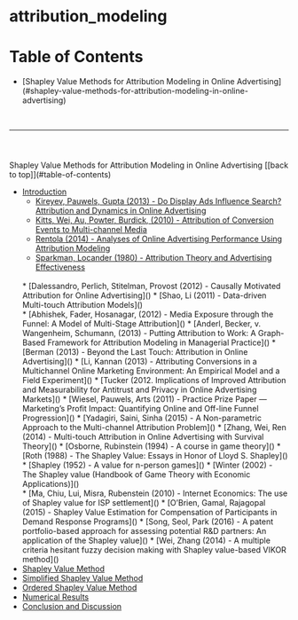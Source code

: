 # attribution_modeling

# <a id="table-of-contents">Table of Contents

* [Shapley Value Methods for Attribution Modeling in Online Advertising]
  (#shapley-value-methods-for-attribution-modeling-in-online-advertising)
  
  
<br>
<hr>
<br>


### 
<a id="#shapley-value-methods-for-attribution-modeling-in-online-advertising">
  Shapley Value Methods for Attribution Modeling in Online Advertising
</a>
[[back to top]](#table-of-contents)

* [Introduction]()
  * [Kireyev, Pauwels, Gupta (2013) - Do Display Ads Influence Search? Attribution and Dynamics in Online Advertising]()
  * [Kitts, Wei, Au, Powter, Burdick, (2010) - Attribution of Conversion Events to Multi-channel Media]()
  * [Rentola (2014) - Analyses of Online Advertising Performance Using Attribution Modeling]()
  * [Sparkman, Locander (1980) - Attribution Theory and Advertising Effectiveness]()  
  <br>
  * [Dalessandro, Perlich, Stitelman, Provost (2012) - Causally Motivated Attribution for Online Advertising]()
  * [Shao, Li (2011) - Data-driven Multi-touch Attribution Models]()
  <br>
  * [Abhishek, Fader, Hosanagar, (2012) - Media Exposure through the Funnel: A Model of Multi-Stage Attribution]()
  * [Anderl, Becker, v. Wangenheim, Schumann, (2013) - Putting Attribution to Work: A Graph-Based Framework for Attribution Modeling in Managerial Practice]()
  * [Berman (2013) - Beyond the Last Touch: Attribution in Online Advertising]()
  * [Li, Kannan (2013) - Attributing Conversions in a Multichannel Online Marketing Environment: An Empirical Model and a Field Experiment]()
  * [Tucker (2012. Implications of Improved Attribution and Measurability for Antitrust and Privacy in Online Advertising Markets]()
  * [Wiesel, Pauwels, Arts (2011) - Practice Prize Paper —Marketing’s Profit Impact: Quantifying Online and Off-line Funnel Progression]()
  * [Yadagiri, Saini, Sinha (2015) - A Non-parametric Approach to the Multi-channel Attribution Problem]()
  * [Zhang, Wei, Ren (2014) - Multi-touch Attribution in Online Advertising with Survival Theory]()
  * [Osborne, Rubinstein (1994) - A course in game theory]()
  * [Roth (1988) - The Shapley Value: Essays in Honor of Lloyd S. Shapley]()
  * [Shapley (1952) - A value for n-person games]()
  * [Winter (2002) - The Shapley value (Handbook of Game Theory with Economic Applications)]()
  <br>
  * [Ma, Chiu, Lui, Misra, Rubenstein (2010) - Internet Economics: The use of Shapley value for ISP settlement]()
  * [O’Brien, Gamal, Rajagopal (2015) - Shapley Value Estimation for Compensation of Participants in Demand Response Programs]()
  * [Song, Seol, Park (2016) - A patent portfolio-based approach for assessing potential R&D partners: An application of the Shapley value]()
  * [Wei, Zhang (2014) - A multiple criteria hesitant fuzzy decision making with Shapley value-based VIKOR method]()  
* [Shapley Value Method]()
* [Simplified Shapley Value Method]()
* [Ordered Shapley Value Method]()
* [Numerical Results]()
* [Conclusion and Discussion]()

  
